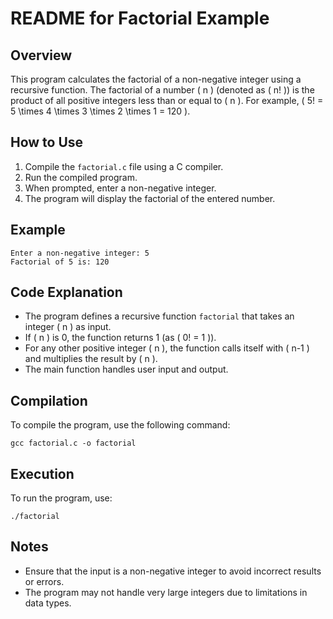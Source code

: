 # README for Factorial Example

## Overview
This program calculates the factorial of a non-negative integer using a recursive function. The factorial of a number \( n \) (denoted as \( n! \)) is the product of all positive integers less than or equal to \( n \). For example, \( 5! = 5 \times 4 \times 3 \times 2 \times 1 = 120 \).

## How to Use
1. Compile the `factorial.c` file using a C compiler.
2. Run the compiled program.
3. When prompted, enter a non-negative integer.
4. The program will display the factorial of the entered number.

## Example
```
Enter a non-negative integer: 5
Factorial of 5 is: 120
```

## Code Explanation
- The program defines a recursive function `factorial` that takes an integer \( n \) as input.
- If \( n \) is 0, the function returns 1 (as \( 0! = 1 \)).
- For any other positive integer \( n \), the function calls itself with \( n-1 \) and multiplies the result by \( n \).
- The main function handles user input and output.

## Compilation
To compile the program, use the following command:
```
gcc factorial.c -o factorial
```

## Execution
To run the program, use:
```
./factorial
```

## Notes
- Ensure that the input is a non-negative integer to avoid incorrect results or errors.
- The program may not handle very large integers due to limitations in data types.